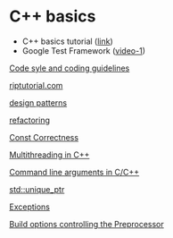 # C++ basics

- C++ basics tutorial ([link](https://www.cplusplus.com/doc/tutorial/))
- Google Test Framework ([video-1](https://www.youtube.com/watch?v=16FI1-d2P4E))

[Code syle and coding guidelines](https://named-data.net/doc/ndn-cpp-dev/0.4.0/code-style.html)

[riptutorial.com](https://riptutorial.com/cplusplus)

[design patterns](https://refactoring.guru/design-patterns/catalog)

[refactoring](https://refactoring.guru/refactoring)

[Const Correctness](https://www.cprogramming.com/tutorial/const_correctness.html)

[Multithreading in C++](https://www.geeksforgeeks.org/multithreading-in-cpp/)

[Command line arguments in C/C++](https://www.geeksforgeeks.org/command-line-arguments-in-c-cpp/)

[std::unique_ptr](https://en.cppreference.com/w/cpp/memory/unique_ptr)

[Exceptions](https://riptutorial.com/cplusplus/topic/1354/exceptions)

[Build options controlling the Preprocessor](https://gcc.gnu.org/onlinedocs/gcc/Preprocessor-Options.html)